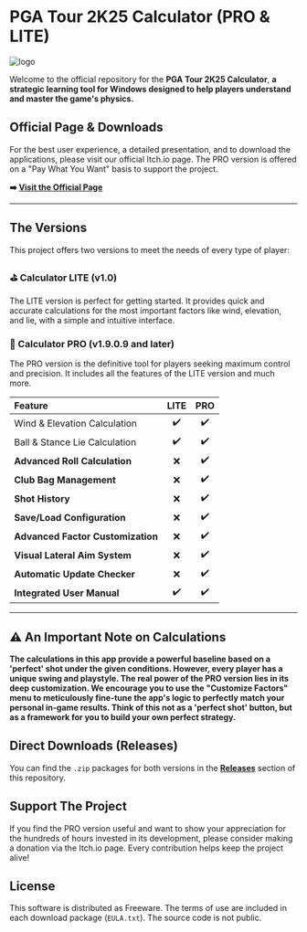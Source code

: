 # PGA Tour 2K25 Calculator (PRO & LITE)

![logo](https://github.com/user-attachments/assets/0148b9b8-90d3-405e-a880-0aa759e3ae6a)


Welcome to the official repository for the **PGA Tour 2K25 Calculator**, **a strategic learning tool for Windows designed to help players understand and master the game's physics.**

## Official Page & Downloads

For the best user experience, a detailed presentation, and to download the applications, please visit our official Itch.io page. The PRO version is offered on a "Pay What You Want" basis to support the project.

**➡️ [Visit the Official Page](https://cruz75.github.io/PGA-Tour-2k25-Calculator-PRO/#)**

---

## The Versions

This project offers two versions to meet the needs of every type of player:

###  ⛳ Calculator LITE (v1.0)
The LITE version is perfect for getting started. It provides quick and accurate calculations for the most important factors like wind, elevation, and lie, with a simple and intuitive interface.

### 👑 Calculator PRO (v1.9.0.9 and later)
The PRO version is the definitive tool for players seeking maximum control and precision. It includes all the features of the LITE version and much more.

| Feature | LITE | PRO |
| :--- | :---: | :---: |
| Wind & Elevation Calculation | ✔️ | ✔️ |
| Ball & Stance Lie Calculation | ✔️ | ✔️ |
| **Advanced Roll Calculation** | ❌ | ✔️ |
| **Club Bag Management** | ❌ | ✔️ |
| **Shot History** | ❌ | ✔️ |
| **Save/Load Configuration** | ❌ | ✔️ |
| **Advanced Factor Customization** | ❌ | ✔️ |
| **Visual Lateral Aim System** | ❌ | ✔️ |
| **Automatic Update Checker** | ❌ | ✔️ |
| **Integrated User Manual** | ✔️ | ✔️ |

---

## ⚠️ An Important Note on Calculations

**The calculations in this app provide a powerful baseline based on a 'perfect' shot under the given conditions. However, every player has a unique swing and playstyle. The real power of the PRO version lies in its deep customization. We encourage you to use the "Customize Factors" menu to meticulously fine-tune the app's logic to perfectly match your personal in-game results. Think of this not as a 'perfect shot' button, but as a framework for you to build your own perfect strategy.**

## Direct Downloads (Releases)

You can find the `.zip` packages for both versions in the **[Releases](https://github.com/Cruz75/PGA-Tour-2k25-Calculator-PRO/releases)** section of this repository.

## Support The Project

If you find the PRO version useful and want to show your appreciation for the hundreds of hours invested in its development, please consider making a donation via the Itch.io page. Every contribution helps keep the project alive!

## License
This software is distributed as Freeware. The terms of use are included in each download package (`EULA.txt`). The source code is not public.
